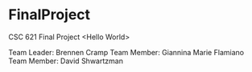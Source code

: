 # FinalProject
CSC 621 Final Project &lt;Hello World>

Team Leader: Brennen Cramp
Team Member: Giannina Marie Flamiano
Team Member: David Shwartzman
